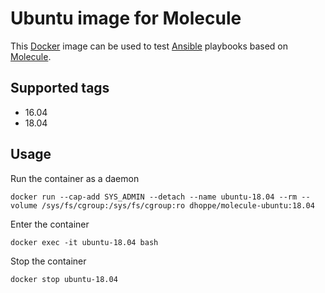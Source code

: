 # Ubuntu image for Molecule

This [Docker](https://www.docker.com) image can be used to test [Ansible](https://www.ansible.com) playbooks based on [Molecule](https://molecule.readthedocs.io/en/latest/).

## Supported tags

* 16.04
* 18.04

## Usage

Run the container as a daemon

```console
docker run --cap-add SYS_ADMIN --detach --name ubuntu-18.04 --rm --volume /sys/fs/cgroup:/sys/fs/cgroup:ro dhoppe/molecule-ubuntu:18.04
```

Enter the container

```console
docker exec -it ubuntu-18.04 bash
```

Stop the container

```console
docker stop ubuntu-18.04
```